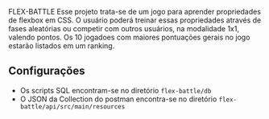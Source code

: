 FLEX-BATTLE
Esse projeto trata-se de um jogo para aprender propriedades de flexbox em CSS.
O usuário poderá treinar essas propriedades através de fases aleatórias ou competir com outros usuários, na modalidade 1x1, valendo pontos. Os 10 jogadoes com maiores pontuações gerais no jogo estarão listados em um ranking.

## Configurações
- Os scripts SQL encontram-se no diretório `flex-battle/db`
- O JSON da Collection do postman encontra-se no diretório `flex-battle/api/src/main/resources` 
